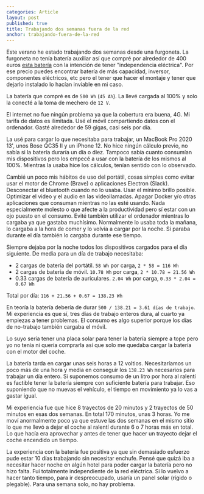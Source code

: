 ```yaml
---
categories: Article
layout: post
published: true
title: Trabajando dos semanas fuera de la red
anchor: trabajando-fuera-de-la-red
---
```


Este verano he estado trabajando dos semanas desde una furgoneta. La furgoneta no tenía batería auxiliar así que compré por alrededor de 400 euros [esta batería](https://www.bluetti.com/products/bluetti-ac50s-500wh-300w-portable-power-station) con la intención de tener "independencia eléctrica". Por ese precio puedes encontrar batería de más capacidad, inversor, componentes eléctricos, etc pero el tener que hacer el montaje y tener que dejarlo instalado lo hacían inviable en mi caso.

La batería que compré es de `500 Wh` (`45 Ah`). La llevé cargada al 100% y solo la conecté a la toma de mechero de `12 V`.

El internet no fue ningún problema ya que la cobertura era buena, 4G. Mi tarifa de datos es ilimitada. Usé el móvil compartiendo datos con el ordenador. Gasté alrededor de 59 gigas, casi seis por día.

La usé para cargar lo que necesitaba para trabajar, un MacBook Pro 2020 13', unos Bose QC35 II y un iPhone 12. No hice ningún cálculo previo, no sabía si la batería duraría un día o diez. Tampoco sabía cuanto consumían mis dispositivos pero los empecé a usar con la batería de los mismos al 100%. Mientras la usaba hice los cálculos, tenían sentido con lo observado.

Cambié un poco mis hábitos de uso del portátil, cosas simples como evitar usar el motor de Chrome (Brave) o aplicaciones Electron (Slack). Desconectar el bluetooth cuando no lo usaba. Usar el mínimo brillo posible. Optimizar el video y el audio en las videollamadas. Apagar Docker y/o otras aplicaciones que consuman mientras no las esté usando. Nada especialmente molesto o que afecte a la productividad pero sí estar con un ojo puesto en el consumo. Evité también utilizar el ordenador mientras lo cargaba ya que gastaba muchísimo. Normalmente lo usaba toda la mañana, lo cargaba a la hora de comer y lo volvía a cargar por la noche. Si paraba durante el día también lo cargaba durante ese tiempo.

Siempre dejaba por la noche todos los dispositivos cargados para el día siguiente. De media para un día de trabajo necesitaba:

- 2 cargas de batería del portátil. `58 Wh` por carga, `2 * 58 = 116 Wh`
- 2 cargas de batería de móvil. `10.78 Wh` por carga, `2 * 10.78 = 21.56 Wh`
- 0.33 cargas de batería de auriculares. `2.04 Wh` por carga, `0.33 * 2.04 = 0.67 Wh`

Total por día: `116 + 21.56 + 0.67 = 138.23 Wh`

En teoría la batería debería de durar `500 / 138.21 = 3.61 días de trabajo`. Mi experiencia es que sí, tres días de trabajo enteros dura, al cuarto ya empiezas a tener problemas. El consumo es algo superior porque los días de no-trabajo también cargaba el móvil.

Lo suyo sería tener una placa solar para tener la batería siempre a tope pero yo no tenía ni quería comprarla así que solo me quedaba cargar la batería con el motor del coche.

La batería tarda en cargar unas seis horas a 12 voltios. Necesitaríamos un poco más de una hora y media en conseguir los `138.23 Wh` necesarios para trabajar un día entero. Si suponemos consumo de un litro por hora al ralentí es factible tener la batería siempre con suficiente batería para trabajar. Eso suponiendo que no muevas el vehículo, el tiempo en movimiento ya lo vas a gastar igual.

Mi experiencia fue que hice 8 trayectos de 20 minutos y 2 trayectos de 50 minutos en esas dos semanas. En total 170 minutos, unas 3 horas. Yo me moví anormalmente poco ya que estuve las dos semanas en el mismo sitio lo que me llevó a dejar el coche al ralentí durante 6 o 7 horas más en total. Lo que hacía era aprovechar y antes de tener que hacer un trayecto dejar el coche encendido un tiempo.

La experiencia con la batería fue positiva ya que sin demasiado esfuerzo pude estar 10 días trabajando sin necesitar enchufe. Pensé que quizá iba a necesitar hacer noche en algún hotel para poder cargar la batería pero no hizo falta. Fui totalmente independiente de la red eléctrica. Si lo vuelvo a hacer tanto tiempo, para ir despreocupado, usaría un panel solar (rígido o plegable). Para una semana solo, no hay problema.
